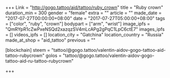 +++
Link = "http://gogo.tattoo/aid/tattoo/ruby_crown"
title = "Ruby crown"
duration_min = 300
gender = "female"
extra = ""
article = ""
made_date = "2017-07-27T00:00:00+08:00"
date = "2017-07-27T05:00:00+08:00"
tags = ["color", "ruby", "crown"]
bodypart = ["arm", "wrist"]
image_ipfs = "QmRYpR1cZwPxeNSQd2xazqzSV4mLcAPg2gPqC1LpC6ctE7"
images_ipfs = []
videos_ipfs = []
location_city = "Gatchina"
location_country = "Russia"
made_at_shop = "aid_tattoo"
previous = ""

[blockchain]
steem = "tattoo/@gogo.tattoo/valentin-aidov-gogo-tattoo-aid-tattoo-rubycrown"
golos = "tattoo/@gogo.tattoo/valentin-aidov-gogo-tattoo-aid-ru-tattoo-rubycrown"

+++

